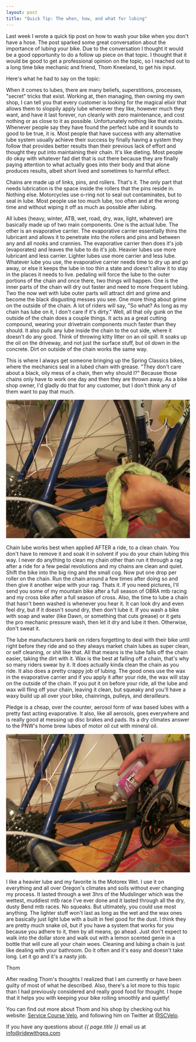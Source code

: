 ```yaml
---
layout: post
title: "Quick Tip: The when, how, and what for lubing"
---
```

Last week I wrote a quick tip post on how to wash your bike when you don't have a hose. The post sparked some great conversation about the importance of lubing your bike. Due to the conversation I thought it would be a good opportunity to do a follow up piece on that topic. I thought that it would be good to get a professional opinion on the topic, so I reached out to a long time bike mechanic and friend, Thom Kneeland, to get his input. 

Here's what he had to say on the topic:

When it comes to lubes, there are many beliefs, superstitions, processes, "secret" tricks that exist. Working at, then managing, then owning my own shop, I can tell you that every customer is looking for the magical elixir that allows them to sloppily apply lube whenever they like, however much they want, and have it last forever, run cleanly with zero maintenance, and cost nothing or as close to it as possible. Unfortunately nothing like that exists. Whenever people say they have found the perfect lube and it sounds to good to be true, it is. Most people that have success with any alternative lube system usually achieve their success by finally having a system they follow that provides better results than their previous lack of effort and thought they put into maintaining their chain. It's like dieting. Most people do okay with whatever fad diet that is out there because they are finally paying attention to what actually goes into their body and that alone produces results, albeit short lived and sometimes to harmful effect.

Chains are made up of links, pins, and rollers. That's it. The only part that needs lubrication is the space inside the rollers that the pins reside in. Nothing else. Motorcycles use o-ring not to seal out contaminates, but to seal in lube. Most people use too much lube, too often and at the wrong time and without wiping it off as much as possible after lubing.

All lubes (heavy, winter, ATB, wet, road, dry, wax, light, whatever) are basically made up of two main components. One is the actual lube. The other is an evaporative carrier. The evaporative carrier essentially thins the lubricant and allows it to penetrate into the rollers and pins and between any and all nooks and crannies. The evaporative carrier then does it's job (evaporates) and leaves the lube to do it's job. Heavier lubes use more lubricant and less carrier. Lighter lubes use more carrier and less lube. Whatever lube you use, the evaporative carrier needs time to dry up and go away, or else it keeps the lube in too thin a state and doesn't allow it to stay in the places it needs to live. pedaling will force the lube to the outer portions of the chain and once there, two things will happen. One is the inner parts of the chain will dry out faster and need to more frequent lubing. Two the now wet with lube outer parts will attract dirt and grime and become the black disgusting messes you see. One more thing about grime on the outside of the chain. A lot of riders will say, "So what? As long as my chain has lube on it, I don't care if it's dirty." Well, all that oily gunk on the outside of the chain does a couple things. It acts as a great cutting compound, wearing your drivetrain components much faster than they should. It also pulls any lube inside the chain to the out side, where it doesn't do any good. Think of throwing kitty litter on an oil spill. It soaks up the oil on the driveway, and not just the surface stuff, but oil down in the concrete. Dirt on outside of the chain works the same way.

This is where I always get someone bringing up the Spring Classics bikes, where the mechanics seal in a lubed chain with grease. "They don't care about a black, oily mess of a chain, then why should I?"  Because those chains only have to work one day and then they are thrown away. As a bike shop owner, I'd gladly do that for any customer, but I don't think any of them want to pay that much.

<img class="postimage" width="700" src="/images/post_images/lube_1.JPG">

Chain lube works best when applied AFTER a ride, to a clean chain. You don't have to remove it and soak it in solvent if you do your chain lubing this way. I never do anything to clean my chain other than run it through a rag after a ride for a few pedal revolutions and my chains are clean and quiet.  Shift the bike into the big ring and the small cog. Now put one drop per roller on the chain. Run the chain around a few times after doing so and then give it another wipe with your rag. Thats it. If you need pictures, I'll send you some of my mountain bike after a full season of OBRA mtb racing and my cross bike after a full season of cross. Also, the time to lube a chain that hasn't been washed is whenever you hear it. It can look dry and even feel dry, but if it doesn't sound dry, then don't lube it. If you wash a bike with soap and water  (like Dawn, or something that cuts grease) or it gets the pro mechanic pressure wash, then let it dry and lube it then. Otherwise, don't sweat it.

The lube manufacturers bank on riders forgetting to deal with their bike until right before they ride and so they always market chain lubes as super clean, or self cleaning, or shit like that. All that means is the lube falls off the chain easier, taking the dirt with it. Wax is the best at falling off a chain, that's why so many riders swear by it. It does actually kinda clean the chain as you ride. It also does a pretty crappy job of lubing. The good ones use the wax in the evaporative carrier and if you apply it after your ride, the wax will stay on the outside of the chain. If you put it on before your ride, all the lube and wax will fling off your chain, leaving it clean, but squeaky and you'll have a waxy build up all over your bike, chainrings, pulleys, and derailleurs.

Pledge is a cheap, over the counter, aerosol form of wax based lubes with a pretty fast acting evaporative. It also, like all aerosols, goes everywhere and is really good at messing up disc brakes and pads. Its a dry climates answer to the PNW's home brew lubes of motor oil cut with mineral oil. 

<img class="postimage" width="700" src="/images/post_images/lube_2.JPG">

I like a heavier lube and my favorite is the Motorex Wet. I use it on everything and all over Oregon's climates and soils without ever changing my process. It lasted through a wet 3hrs of the Mudslinger which was the wettest, muddiest mtb race I've ever done and it lasted through all the dry, dusty Bend mtb races. No squeaks. But ultimately, you could use most anything. The lighter stuff won't last as long as the wet and the wax ones are basically just  light lube with a built in feel good for the dust.  I think they are pretty much snake oil, but if you have a system that works for you because you adhere to it, then by all means, go ahead. Just don't expect to walk into the dollar store and walk out with a lemon scented genie in a bottle that will cure all your chain woes. Cleaning and lubing a chain is just like dealing with your bathroom. Do it often and it's easy and doesn't take long. Let it go and it's a nasty job.

Thom

After reading Thom's thoughts I realized that I am currently or have been guilty of most of what he described. Also, there's a lot more to this topic than I had previously considered and really good food for thought. I hope that it helps you with keeping your bike rolling smoothly and quietly! 

You can find out more about Thom and his shop by checking out his website: <a href="http://sc-velo.com/">Service Course Velo</a>, and following him on Twitter at <a href="https://twitter.com/SCVelo">@SCVelo</a>.

If you have any questions about *{{ page.title }}* email us at <a href="mailto:info@ridewithgps.com">info@ridewithgps.com</a>
